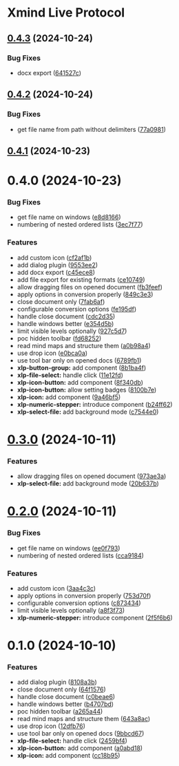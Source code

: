 # Xmind Live Protocol

## [0.4.3](https://github.com/davidenke/xmind-live-protocol/compare/0.4.2...0.4.3) (2024-10-24)


### Bug Fixes

* docx export ([641527c](https://github.com/davidenke/xmind-live-protocol/commit/641527cfc300a82dffe3d2c470be12af57e3a394))

## [0.4.2](https://github.com/davidenke/xmind-live-protocol/compare/0.4.1...0.4.2) (2024-10-24)


### Bug Fixes

* get file name from path without delimiters ([77a0981](https://github.com/davidenke/xmind-live-protocol/commit/77a0981bb0768d917504e994dfdc8dd9c9ef95ff))

## [0.4.1](https://github.com/davidenke/xmind-live-protocol/compare/0.4.0...0.4.1) (2024-10-23)

# 0.4.0 (2024-10-23)


### Bug Fixes

* get file name on windows ([e8d8166](https://github.com/davidenke/xmind-live-protocol/commit/e8d8166998e946284d1677b3af6e1b45f55ac098))
* numbering of nested ordered lists ([3ec7f77](https://github.com/davidenke/xmind-live-protocol/commit/3ec7f77f30af8fde5a404edd57527a945b181107))


### Features

* add custom icon ([cf2af1b](https://github.com/davidenke/xmind-live-protocol/commit/cf2af1b42d70d356bd20191f247fa250032cf6c5))
* add dialog plugin ([9553ee2](https://github.com/davidenke/xmind-live-protocol/commit/9553ee22fe8db5ce74d02619c52a79c01848fea3))
* add docx export ([c45ece8](https://github.com/davidenke/xmind-live-protocol/commit/c45ece8fda3156729ef90138662027ced13e6c47))
* add file export for existing formats ([ce10749](https://github.com/davidenke/xmind-live-protocol/commit/ce1074990bdd3e3ef1cf344e6c702b86ab849bb5))
* allow dragging files on opened document ([fb3feef](https://github.com/davidenke/xmind-live-protocol/commit/fb3feefbfeb671369d8bc699625743739615b697))
* apply options in conversion properly ([849c3e3](https://github.com/davidenke/xmind-live-protocol/commit/849c3e3331ab598fe970676d62679dc9ffd1c0c7))
* close document only ([7fab6af](https://github.com/davidenke/xmind-live-protocol/commit/7fab6af5b495f53a34088d30d94fce1c8a3ac41a))
* configurable conversion options ([fe195df](https://github.com/davidenke/xmind-live-protocol/commit/fe195df6348815340c828b556828a333c1d67994))
* handle close document ([cdc2d35](https://github.com/davidenke/xmind-live-protocol/commit/cdc2d35237237a74e3b9e4074f57bc03a3fa1d27))
* handle windows better ([e354d5b](https://github.com/davidenke/xmind-live-protocol/commit/e354d5b85b5b4fd7210ee3968181c82df5765f47))
* limit visible levels optionally ([927c5d7](https://github.com/davidenke/xmind-live-protocol/commit/927c5d7581ca42e29b6f58466aaf333d5fba06ed))
* poc hidden toolbar ([fd68252](https://github.com/davidenke/xmind-live-protocol/commit/fd6825294fc090c3b8f08b9cc74047cf7bf4718d))
* read mind maps and structure them ([a0b98a4](https://github.com/davidenke/xmind-live-protocol/commit/a0b98a49f0fc24c45afb315a3f3a0ee61f8514c6))
* use drop icon ([e0bca0a](https://github.com/davidenke/xmind-live-protocol/commit/e0bca0aefbbc7f18f0f719dfeeb0ddf26c85dcd6))
* use tool bar only on opened docs ([6789fb1](https://github.com/davidenke/xmind-live-protocol/commit/6789fb1f32306ccab5242c7b127d67675e04f65e))
* **xlp-button-group:** add component ([8b1ba4f](https://github.com/davidenke/xmind-live-protocol/commit/8b1ba4f2e074f65f88aaac39cc49d1af27f9d41c))
* **xlp-file-select:** handle click ([11e12fd](https://github.com/davidenke/xmind-live-protocol/commit/11e12fd9078fdea16d682dc6e3ad64e3873e4f69))
* **xlp-icon-button:** add component ([8f340db](https://github.com/davidenke/xmind-live-protocol/commit/8f340db01318ad3538cf5e2010a3aa8299518c98))
* **xlp-icon-button:** allow setting badges ([8100b7e](https://github.com/davidenke/xmind-live-protocol/commit/8100b7e0b69db27967fb3d8fde01e6435197f19c))
* **xlp-icon:** add component ([9a46bf5](https://github.com/davidenke/xmind-live-protocol/commit/9a46bf5a36756b6ddc7f2d4645c50d6108d56ae5))
* **xlp-numeric-stepper:** introduce component ([b24ff62](https://github.com/davidenke/xmind-live-protocol/commit/b24ff62f484a11dd1c2c2f6d6094ac84c9237652))
* **xlp-select-file:** add background mode ([c7544e0](https://github.com/davidenke/xmind-live-protocol/commit/c7544e003a46f33b9df84fb15f9391f7695ab375))

# [0.3.0](https://github.com/davidenke/xmind-live-protocol/compare/0.2.0...0.3.0) (2024-10-11)


### Features

* allow dragging files on opened document ([973ae3a](https://github.com/davidenke/xmind-live-protocol/commit/973ae3a8dadabd9abb75a3133f9a3a1a454c3828))
* **xlp-select-file:** add background mode ([20b637b](https://github.com/davidenke/xmind-live-protocol/commit/20b637bf4c571fb509366cd17f95273b6bdaa1a8))

# [0.2.0](https://github.com/davidenke/xmind-live-protocol/compare/0.1.0...0.2.0) (2024-10-11)


### Bug Fixes

* get file name on windows ([ee0f793](https://github.com/davidenke/xmind-live-protocol/commit/ee0f793875ee21f565380e5aac2a6067c84ef6d6))
* numbering of nested ordered lists ([cca9184](https://github.com/davidenke/xmind-live-protocol/commit/cca9184d29cee1aca4a4575d723da1967a501d09))


### Features

* add custom icon ([3aa4c3c](https://github.com/davidenke/xmind-live-protocol/commit/3aa4c3c17a492be780e2404676336876f0f29c0e))
* apply options in conversion properly ([753d70f](https://github.com/davidenke/xmind-live-protocol/commit/753d70f2f202b75d109d92f640c44f97e8437b06))
* configurable conversion options ([c873434](https://github.com/davidenke/xmind-live-protocol/commit/c87343440270f7b9dd44c85dd6f9f1adf4455b91))
* limit visible levels optionally ([a8f3f73](https://github.com/davidenke/xmind-live-protocol/commit/a8f3f73af3476dc5277570f69fa7996673c849dc))
* **xlp-numeric-stepper:** introduce component ([2f5f6b6](https://github.com/davidenke/xmind-live-protocol/commit/2f5f6b64fec48bfac96c1d9c290431073aff742d))

# 0.1.0 (2024-10-10)


### Features

* add dialog plugin ([8108a3b](https://github.com/davidenke/xmind-live-protocol/commit/8108a3b0be08058ab873d57142ad6e17d7df0099))
* close document only ([64f1576](https://github.com/davidenke/xmind-live-protocol/commit/64f1576c7669735f0cc073bd039904a625ed49d8))
* handle close document ([c0beae6](https://github.com/davidenke/xmind-live-protocol/commit/c0beae6dcbf384977d9edcf247cdf0abfa2b50cb))
* handle windows better ([b4707bd](https://github.com/davidenke/xmind-live-protocol/commit/b4707bd44dfdd4c58c121c5152318bd88aa78a98))
* poc hidden toolbar ([a265a44](https://github.com/davidenke/xmind-live-protocol/commit/a265a4460d6ff3deebaf61d1d4384487a5ab3d69))
* read mind maps and structure them ([643a8ac](https://github.com/davidenke/xmind-live-protocol/commit/643a8ac0091817dc2143f9652d65f28f9ca98444))
* use drop icon ([12dfb76](https://github.com/davidenke/xmind-live-protocol/commit/12dfb767da103b76c86ca91d88579101f2a9ff91))
* use tool bar only on opened docs ([9bbcd67](https://github.com/davidenke/xmind-live-protocol/commit/9bbcd67401ec980ee5d09fc696e2e2377bd35b81))
* **xlp-file-select:** handle click ([2459bf4](https://github.com/davidenke/xmind-live-protocol/commit/2459bf4860452007da1e612d874be9f7a10eeb07))
* **xlp-icon-button:** add component ([a0abd18](https://github.com/davidenke/xmind-live-protocol/commit/a0abd18f981590e1fd47e2afe8cbda3edfc9069e))
* **xlp-icon:** add component ([cc18b95](https://github.com/davidenke/xmind-live-protocol/commit/cc18b95961e99005f67c4689dff4581415857d73))
